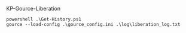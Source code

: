 KP-Gource-Liberation


```
powershell .\Get-History.ps1
gource --load-config .\gource_config.ini .\log\liberation_log.txt
```
